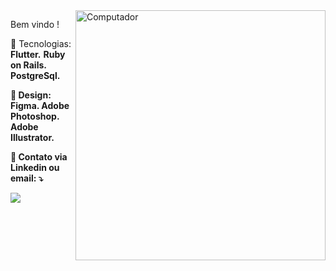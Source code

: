 <img src="https://raw.githubusercontent.com/MicaelliMedeiros/micaellimedeiros/master/image/computer-illustration.png" min-width="400px" max-width="400px" width="400px" align="right" alt="Computador">

<p align="left"> 
  Bem vindo !
</p>

<p align="left">
  💼 Tecnologias: <strong>Flutter.</strong> <strong>Ruby on Rails.</strong> <strong>PostgreSql.
</p>

<p align="left">
  🦄 Design: <strong>Figma.</strong> <strong>Adobe Photoshop.</strong> <strong>Adobe Illustrator.</strong>
</p>

<p align="left">
  💌 Contato via Linkedin ou email: ⤵️
</p>

<p align="left">
  <a href="#" alt="Linkedin">
  <img src="https://img.shields.io/badge/-Linkedin-0e76a8?style=flat-square&logo=Linkedin&logoColor=white&link=https://www.linkedin.com/in/vicente-ferreira/" /></a>
</p>  
